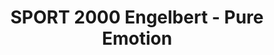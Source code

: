 ---
title: "SPORT 2000 Engelbert - Pure Emotion"
url: /gerlos/sport-2000-engelbert-pure-emotion/
shop: Sport
---